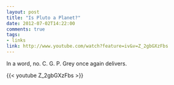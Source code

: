```yaml
---
layout: post
title: "Is Pluto a Planet?"
date: 2012-07-02T14:22:00
comments: true
tags:
- links
link: http://www.youtube.com/watch?feature=iv&v=Z_2gbGXzFbs
---
```

In a word, no. C. G. P. Grey once again delivers.

{{< youtube Z_2gbGXzFbs >}}

